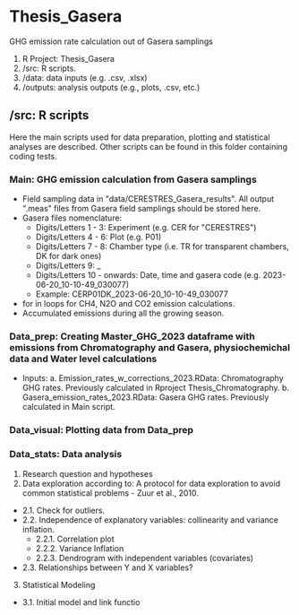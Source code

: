 # Thesis_Gasera
GHG emission rate calculation out of Gasera samplings

1. R Project: Thesis_Gasera
2. /src: R scripts.
3. /data: data inputs (e.g. .csv, .xlsx)
4. /outputs: analysis outputs (e.g., plots, .csv, etc.)

## /src: R scripts
Here the main scripts used for data preparation, plotting and statistical analyses are described. Other scripts can be found in this folder containing coding tests. 

### Main: GHG emission calculation from Gasera samplings
- Field sampling data in "data/CERESTRES_Gasera_results". All output ".meas" files from Gasera field samplings should be stored here.
- Gasera files nomenclature:
  - Digits/Letters 1 - 3: Experiment (e.g. CER for "CERESTRES")
  - Digits/Letters 4 - 6: Plot (e.g. P01)
  - Digits/Letters 7 - 8: Chamber type (i.e. TR for transparent chambers, DK for dark ones)
  - Digits/Letters 9: _
  - Digits/Letters 10 - onwards: Date, time and gasera code (e.g. 2023-06-20_10-10-49_030077)
  - Example: CERP01DK_2023-06-20_10-10-49_030077
- for in loops for CH4, N2O and CO2 emission calculations.
- Accumulated emissions during all the growing season.

### Data_prep: Creating Master_GHG_2023 dataframe with emissions from Chromatography and Gasera, physiochemichal data and Water level calculations
- Inputs:
  a. Emission_rates_w_corrections_2023.RData: Chromatography GHG rates. Previously calculated in Rproject Thesis_Chromatography.
  b. Gasera_emission_rates_2023.RData: Gasera GHG rates. Previously calculated in Main script.
  
### Data_visual: Plotting data from Data_prep

### Data_stats: Data analysis
1. Research question and hypotheses
2. Data exploration according to: A protocol for data exploration to avoid common statistical problems - Zuur et al., 2010.
- 2.1. Check for outliers.
- 2.2. Independence of explanatory variables: collinearity and variance inflation.
    - 2.2.1. Correlation plot
    - 2.2.2. Variance Inflation
    - 2.2.3. Dendrogram with independent variables (covariates)
- 2.3. Relationships between Y and X variables?
 3. Statistical Modeling
- 3.1. Initial model and link functio
